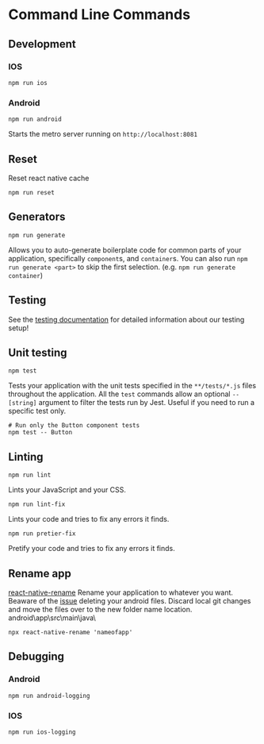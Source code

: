 # Command Line Commands
## Development
### IOS
```Shell
npm run ios
```
### Android
```Shell
npm run android
```
Starts the metro server running on `http://localhost:8081`

## Reset
Reset react native cache
```Shell
npm run reset
```

## Generators

```Shell
npm run generate
```

Allows you to auto-generate boilerplate code for common parts of your
application, specifically `component`s, and `container`s. You can
also run `npm run generate <part>` to skip the first selection. (e.g. `npm run generate container`)

## Testing

See the [testing documentation](../testing/README.md) for detailed information
about our testing setup!

## Unit testing

```Shell
npm test
```

Tests your application with the unit tests specified in the `**/tests/*.js` files
throughout the application.
All the `test` commands allow an optional `-- [string]` argument to filter
the tests run by Jest. Useful if you need to run a specific test only.

```Shell
# Run only the Button component tests
npm test -- Button
```

## Linting

```Shell
npm run lint
```

Lints your JavaScript and your CSS.

```Shell
npm run lint-fix
```

Lints your code and tries to fix any errors it finds.

```Shell
npm run pretier-fix
```

Pretify your code and tries to fix any errors it finds.


## Rename app
[react-native-rename](https://github.com/junedomingo/react-native-rename)
Rename your application to whatever you want. Beaware of the [issue](https://github.com/junedomingo/react-native-rename/issues/72) deleting your android files. Discard local git changes and move the files
over to the new folder name location. android\app\src\main\java\
```Shell
npx react-native-rename 'nameofapp'
```

## Debugging

### Android
```Shell
npm run android-logging
```

### IOS
```Shell
npm run ios-logging
```

